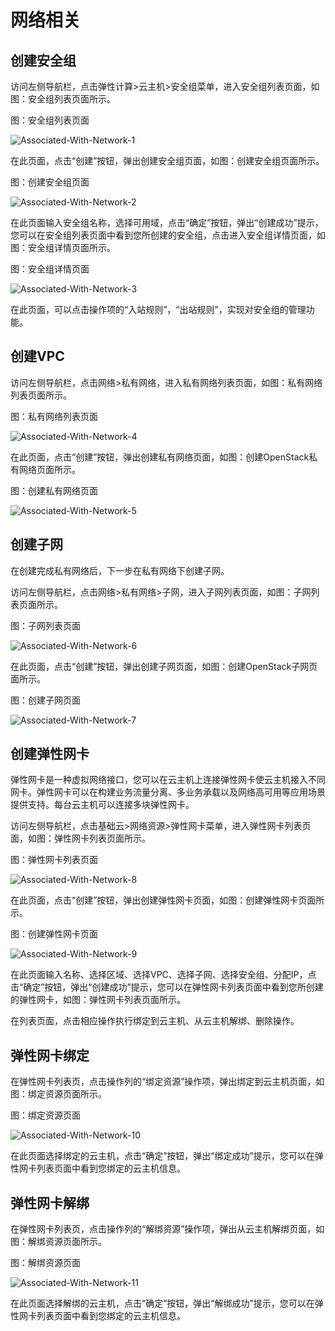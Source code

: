 # 网络相关

## 创建安全组

访问左侧导航栏，点击弹性计算>云主机>安全组菜单，进入安全组列表页面，如图：安全组列表页面所示。

图：安全组列表页面

![Associated-With-Network-1](../../../../image/JDFusion/Associated-With-Network-1.png)

在此页面，点击“创建”按钮，弹出创建安全组页面，如图：创建安全组页面所示。

图：创建安全组页面

![Associated-With-Network-2](../../../../image/JDFusion/Associated-With-Network-2.png)

在此页面输入安全组名称，选择可用域，点击“确定”按钮，弹出“创建成功”提示，您可以在安全组列表页面中看到您所创建的安全组，点击进入安全组详情页面，如图：安全组详情页面所示。

图：安全组详情页面

![Associated-With-Network-3](../../../../image/JDFusion/Associated-With-Network-3.png)

在此页面，可以点击操作项的“入站规则”，“出站规则”，实现对安全组的管理功能。

## 创建VPC

访问左侧导航栏，点击网络>私有网络，进入私有网络列表页面，如图：私有网络列表页面所示。

图：私有网络列表页面

![Associated-With-Network-4](../../../../image/JDFusion/Associated-With-Network-4.png)

在此页面，点击“创建”按钮，弹出创建私有网络页面，如图：创建OpenStack私有网络页面所示。

图：创建私有网络页面

![Associated-With-Network-5](../../../../image/JDFusion/Associated-With-Network-5.png)

## 创建子网

在创建完成私有网络后，下一步在私有网络下创建子网。

访问左侧导航栏，点击网络>私有网络>子网，进入子网列表页面，如图：子网列表页面所示。

图：子网列表页面

![Associated-With-Network-6](../../../../image/JDFusion/Associated-With-Network-6.png)

在此页面，点击“创建”按钮，弹出创建子网页面，如图：创建OpenStack子网页面所示。

图：创建子网页面

![Associated-With-Network-7](../../../../image/JDFusion/Associated-With-Network-7.png)

## 创建弹性网卡

弹性网卡是一种虚拟网络接口，您可以在云主机上连接弹性网卡使云主机接入不同网卡。弹性网卡可以在构建业务流量分离、多业务承载以及网络高可用等应用场景提供支持。每台云主机可以连接多块弹性网卡。

访问左侧导航栏，点击基础云>网络资源>弹性网卡菜单，进入弹性网卡列表页面，如图：弹性网卡列表页面所示。

图：弹性网卡列表页面

![Associated-With-Network-8](../../../../image/JDFusion/Associated-With-Network-8.png)

在此页面，点击“创建”按钮，弹出创建弹性网卡页面，如图：创建弹性网卡页面所示。

图：创建弹性网卡页面

![Associated-With-Network-9](../../../../image/JDFusion/Associated-With-Network-9.png)

在此页面输入名称、选择区域、选择VPC、选择子网、选择安全组、分配IP，点击“确定”按钮，弹出“创建成功”提示，您可以在弹性网卡列表页面中看到您所创建的弹性网卡，如图：弹性网卡列表页面所示。

在列表页面，点击相应操作执行绑定到云主机、从云主机解绑、删除操作。

## 弹性网卡绑定

在弹性网卡列表页，点击操作列的“绑定资源”操作项，弹出绑定到云主机页面，如图：绑定资源页面所示。

图：绑定资源页面

![Associated-With-Network-10](../../../../image/JDFusion/Associated-With-Network-10.png)

在此页面选择绑定的云主机，点击“确定”按钮，弹出“绑定成功”提示，您可以在弹性网卡列表页面中看到您绑定的云主机信息。

## 弹性网卡解绑

在弹性网卡列表页，点击操作列的“解绑资源”操作项，弹出从云主机解绑页面，如图：解绑资源页面所示。

图：解绑资源页面

![Associated-With-Network-11](../../../../image/JDFusion/Associated-With-Network-11.png)

在此页面选择解绑的云主机，点击“确定”按钮，弹出“解绑成功”提示，您可以在弹性网卡列表页面中看到您绑定的云主机信息。
